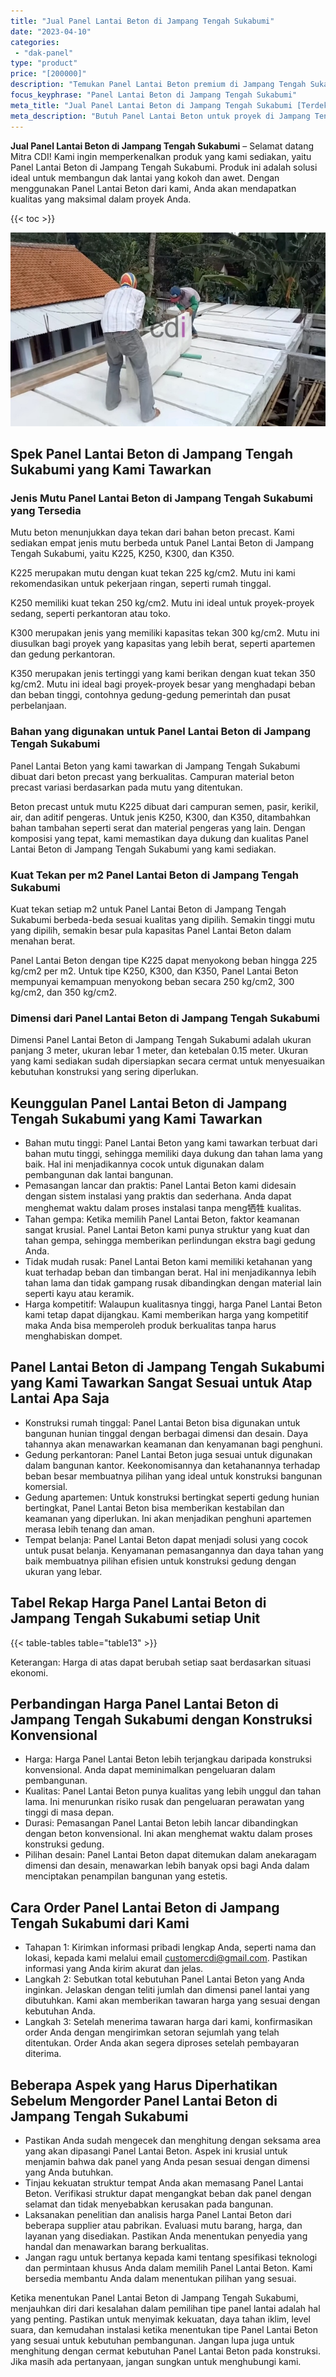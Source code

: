 ```yaml
---
title: "Jual Panel Lantai Beton di Jampang Tengah Sukabumi"
date: "2023-04-10"
categories:
 - "dak-panel"
type: "product"
price: "[200000]"
description: "Temukan Panel Lantai Beton premium di Jampang Tengah Sukabumi. Panel Lantai Beton dirancang untuk kebutuhan konstruksi modern dengan performa andalan. Konsultasi gratis."
focus_keyphrase: "Panel Lantai Beton di Jampang Tengah Sukabumi"
meta_title: "Jual Panel Lantai Beton di Jampang Tengah Sukabumi [Terdekat] - CDI"
meta_description: "Butuh Panel Lantai Beton untuk proyek di Jampang Tengah Sukabumi?. Kami menyediakan Panel Lantai Beton premium untuk pembangunan. Promo menarik hanya di sini."
---
```


**Jual Panel Lantai Beton di Jampang Tengah Sukabumi** – Selamat datang Mitra CDI! Kami ingin memperkenalkan produk yang kami sediakan, yaitu Panel Lantai Beton di Jampang Tengah Sukabumi. Produk ini adalah solusi ideal untuk membangun dak lantai yang kokoh dan awet. Dengan menggunakan Panel Lantai Beton dari kami, Anda akan mendapatkan kualitas yang maksimal dalam proyek Anda.

{{< toc >}}

![Jual Panel Lantai Beton di Jampang Tengah Sukabumi](/images/dak-panel/dak-panel-15.jpg)

## Spek Panel Lantai Beton di Jampang Tengah Sukabumi yang Kami Tawarkan

### Jenis Mutu Panel Lantai Beton di Jampang Tengah Sukabumi yang Tersedia

Mutu beton menunjukkan daya tekan dari bahan beton precast. Kami sediakan empat jenis mutu berbeda untuk Panel Lantai Beton di Jampang Tengah Sukabumi, yaitu K225, K250, K300, dan K350.

K225 merupakan mutu dengan kuat tekan 225 kg/cm2. Mutu ini kami rekomendasikan untuk pekerjaan ringan, seperti rumah tinggal.

K250 memiliki kuat tekan 250 kg/cm2. Mutu ini ideal untuk proyek-proyek sedang, seperti perkantoran atau toko.

K300 merupakan jenis yang memiliki kapasitas tekan 300 kg/cm2. Mutu ini diusulkan bagi proyek yang kapasitas yang lebih berat, seperti apartemen dan gedung perkantoran.

K350 merupakan jenis tertinggi yang kami berikan dengan kuat tekan 350 kg/cm2. Mutu ini ideal bagi proyek-proyek besar yang menghadapi beban dan beban tinggi, contohnya gedung-gedung pemerintah dan pusat perbelanjaan.

### Bahan yang digunakan untuk Panel Lantai Beton di Jampang Tengah Sukabumi

Panel Lantai Beton yang kami tawarkan di Jampang Tengah Sukabumi dibuat dari beton precast yang berkualitas. Campuran material beton precast variasi berdasarkan pada mutu yang ditentukan.

Beton precast untuk mutu K225 dibuat dari campuran semen, pasir, kerikil, air, dan aditif pengeras. Untuk jenis K250, K300, dan K350, ditambahkan bahan tambahan seperti serat dan material pengeras yang lain. Dengan komposisi yang tepat, kami memastikan daya dukung dan kualitas Panel Lantai Beton di Jampang Tengah Sukabumi yang kami sediakan.

### Kuat Tekan per m2 Panel Lantai Beton di Jampang Tengah Sukabumi

Kuat tekan setiap m2 untuk Panel Lantai Beton di Jampang Tengah Sukabumi berbeda-beda sesuai kualitas yang dipilih. Semakin tinggi mutu yang dipilih, semakin besar pula kapasitas Panel Lantai Beton dalam menahan berat.

Panel Lantai Beton dengan tipe K225 dapat menyokong beban hingga 225 kg/cm2 per m2. Untuk tipe K250, K300, dan K350, Panel Lantai Beton mempunyai kemampuan menyokong beban secara 250 kg/cm2, 300 kg/cm2, dan 350 kg/cm2.

### Dimensi dari Panel Lantai Beton di Jampang Tengah Sukabumi

Dimensi Panel Lantai Beton di Jampang Tengah Sukabumi adalah ukuran panjang 3 meter, ukuran lebar 1 meter, dan ketebalan 0.15 meter. Ukuran yang kami sediakan sudah dipersiapkan secara cermat untuk menyesuaikan kebutuhan konstruksi yang sering diperlukan.

## Keunggulan Panel Lantai Beton di Jampang Tengah Sukabumi yang Kami Tawarkan

*   Bahan mutu tinggi: Panel Lantai Beton yang kami tawarkan terbuat dari bahan mutu tinggi, sehingga memiliki daya dukung dan tahan lama yang baik. Hal ini menjadikannya cocok untuk digunakan dalam pembangunan dak lantai bangunan.
*   Pemasangan lancar dan praktis: Panel Lantai Beton kami didesain dengan sistem instalasi yang praktis dan sederhana. Anda dapat menghemat waktu dalam proses instalasi tanpa meng牺牲 kualitas.
*   Tahan gempa: Ketika memilih Panel Lantai Beton, faktor keamanan sangat krusial. Panel Lantai Beton kami punya struktur yang kuat dan tahan gempa, sehingga memberikan perlindungan ekstra bagi gedung Anda.
*   Tidak mudah rusak: Panel Lantai Beton kami memiliki ketahanan yang kuat terhadap beban dan timbangan berat. Hal ini menjadikannya lebih tahan lama dan tidak gampang rusak dibandingkan dengan material lain seperti kayu atau keramik.
*   Harga kompetitif: Walaupun kualitasnya tinggi, harga Panel Lantai Beton kami tetap dapat dijangkau. Kami memberikan harga yang kompetitif maka Anda bisa memperoleh produk berkualitas tanpa harus menghabiskan dompet.

## Panel Lantai Beton di Jampang Tengah Sukabumi yang Kami Tawarkan Sangat Sesuai untuk Atap Lantai Apa Saja

*   Konstruksi rumah tinggal: Panel Lantai Beton bisa digunakan untuk bangunan hunian tinggal dengan berbagai dimensi dan desain. Daya tahannya akan menawarkan keamanan dan kenyamanan bagi penghuni.
*   Gedung perkantoran: Panel Lantai Beton juga sesuai untuk digunakan dalam bangunan kantor. Keekonomisannya dan ketahanannya terhadap beban besar membuatnya pilihan yang ideal untuk konstruksi bangunan komersial.
*   Gedung apartemen: Untuk konstruksi bertingkat seperti gedung hunian bertingkat, Panel Lantai Beton bisa memberikan kestabilan dan keamanan yang diperlukan. Ini akan menjadikan penghuni apartemen merasa lebih tenang dan aman.
*   Tempat belanja: Panel Lantai Beton dapat menjadi solusi yang cocok untuk pusat belanja. Kenyamanan pemasangannya dan daya tahan yang baik membuatnya pilihan efisien untuk konstruksi gedung dengan ukuran yang lebar.

## Tabel Rekap Harga Panel Lantai Beton di Jampang Tengah Sukabumi setiap Unit

{{< table-tables table="table13" >}}

Keterangan: Harga di atas dapat berubah setiap saat berdasarkan situasi ekonomi.

## Perbandingan Harga Panel Lantai Beton di Jampang Tengah Sukabumi dengan Konstruksi Konvensional

*   Harga: Harga Panel Lantai Beton lebih terjangkau daripada konstruksi konvensional. Anda dapat meminimalkan pengeluaran dalam pembangunan.
*   Kualitas: Panel Lantai Beton punya kualitas yang lebih unggul dan tahan lama. Ini menurunkan risiko rusak dan pengeluaran perawatan yang tinggi di masa depan.
*   Durasi: Pemasangan Panel Lantai Beton lebih lancar dibandingkan dengan beton konvensional. Ini akan menghemat waktu dalam proses konstruksi gedung.
*   Pilihan desain: Panel Lantai Beton dapat ditemukan dalam anekaragam dimensi dan desain, menawarkan lebih banyak opsi bagi Anda dalam menciptakan penampilan bangunan yang estetis.

## Cara Order Panel Lantai Beton di Jampang Tengah Sukabumi dari Kami

*   Tahapan 1: Kirimkan informasi pribadi lengkap Anda, seperti nama dan lokasi, kepada kami melalui email customercdi@gmail.com. Pastikan informasi yang Anda kirim akurat dan jelas.
*   Langkah 2: Sebutkan total kebutuhan Panel Lantai Beton yang Anda inginkan. Jelaskan dengan teliti jumlah dan dimensi panel lantai yang dibutuhkan. Kami akan memberikan tawaran harga yang sesuai dengan kebutuhan Anda.
*   Langkah 3: Setelah menerima tawaran harga dari kami, konfirmasikan order Anda dengan mengirimkan setoran sejumlah yang telah ditentukan. Order Anda akan segera diproses setelah pembayaran diterima.
## Beberapa Aspek yang Harus Diperhatikan Sebelum Mengorder Panel Lantai Beton di Jampang Tengah Sukabumi

*   Pastikan Anda sudah mengecek dan menghitung dengan seksama area yang akan dipasangi Panel Lantai Beton. Aspek ini krusial untuk menjamin bahwa dak panel yang Anda pesan sesuai dengan dimensi yang Anda butuhkan.
*   Tinjau kekuatan struktur tempat Anda akan memasang Panel Lantai Beton. Verifikasi struktur dapat mengangkat beban dak panel dengan selamat dan tidak menyebabkan kerusakan pada bangunan.
*   Laksanakan penelitian dan analisis harga Panel Lantai Beton dari beberapa supplier atau pabrikan. Evaluasi mutu barang, harga, dan layanan yang disediakan. Pastikan Anda menentukan penyedia yang handal dan menawarkan barang berkualitas.
*   Jangan ragu untuk bertanya kepada kami tentang spesifikasi teknologi dan permintaan khusus Anda dalam memilih Panel Lantai Beton. Kami bersedia membantu Anda dalam menentukan pilihan yang sesuai.

Ketika menentukan Panel Lantai Beton di Jampang Tengah Sukabumi, menjauhkan diri dari kesalahan dalam pemilihan tipe panel lantai adalah hal yang penting. Pastikan untuk menyimak kekuatan, daya tahan iklim, level suara, dan kemudahan instalasi ketika menentukan tipe Panel Lantai Beton yang sesuai untuk kebutuhan pembangunan. Jangan lupa juga untuk menghitung dengan cermat kebutuhan Panel Lantai Beton pada konstruksi. Jika masih ada pertanyaan, jangan sungkan untuk menghubungi kami.